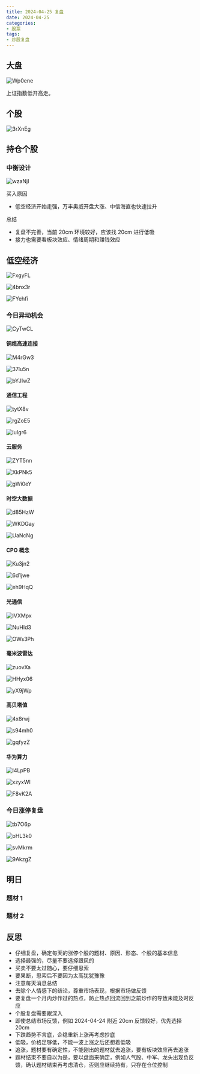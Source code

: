 ```yaml
---
title: 2024-04-25 复盘
date: 2024-04-25
categories:
- 股票
tags:
- 炒股复盘
---
```


## 大盘

![Wp0ene](https://zhangjiahao-prd.oss-cn-beijing.aliyuncs.com/uPic/Wp0ene.png)

上证指数低开高走。

## 个股

![3rXnEg](https://zhangjiahao-prd.oss-cn-beijing.aliyuncs.com/uPic/3rXnEg.png)

## 持仓个股

### 中衡设计

![wzaNjI](https://zhangjiahao-prd.oss-cn-beijing.aliyuncs.com/uPic/wzaNjI.png)

买入原因

* 低空经济开始走强，万丰奥威开盘大涨、中信海直也快速拉升

总结

* 复盘不完善，当前 20cm 环境较好，应该找 20cm 进行低吸
* 接力也需要看板块效应、情绪周期和赚钱效应

## 低空经济

![FxgyFL](https://zhangjiahao-prd.oss-cn-beijing.aliyuncs.com/uPic/FxgyFL.png)

![4bnx3r](https://zhangjiahao-prd.oss-cn-beijing.aliyuncs.com/uPic/4bnx3r.png)

![FYehfi](https://zhangjiahao-prd.oss-cn-beijing.aliyuncs.com/uPic/FYehfi.png)

### 今日异动机会

![CyTwCL](https://zhangjiahao-prd.oss-cn-beijing.aliyuncs.com/uPic/CyTwCL.png)

#### 铜缆高速连接

![M4rGw3](https://zhangjiahao-prd.oss-cn-beijing.aliyuncs.com/uPic/M4rGw3.png)

![37lu5n](https://zhangjiahao-prd.oss-cn-beijing.aliyuncs.com/uPic/37lu5n.png)

![bYJIwZ](https://zhangjiahao-prd.oss-cn-beijing.aliyuncs.com/uPic/bYJIwZ.png)

#### 通信工程

![tytX8v](https://zhangjiahao-prd.oss-cn-beijing.aliyuncs.com/uPic/tytX8v.png)

![rgZoE5](https://zhangjiahao-prd.oss-cn-beijing.aliyuncs.com/uPic/rgZoE5.png)

![luIgr6](https://zhangjiahao-prd.oss-cn-beijing.aliyuncs.com/uPic/luIgr6.png)

#### 云服务

![ZYT5nn](https://zhangjiahao-prd.oss-cn-beijing.aliyuncs.com/uPic/ZYT5nn.png)

![XkPNk5](https://zhangjiahao-prd.oss-cn-beijing.aliyuncs.com/uPic/XkPNk5.png)

![gWi0eY](https://zhangjiahao-prd.oss-cn-beijing.aliyuncs.com/uPic/gWi0eY.png)

#### 时空大数据

![d85HzW](https://zhangjiahao-prd.oss-cn-beijing.aliyuncs.com/uPic/d85HzW.png)

![WKDGay](https://zhangjiahao-prd.oss-cn-beijing.aliyuncs.com/uPic/WKDGay.png)

![UaNcNg](https://zhangjiahao-prd.oss-cn-beijing.aliyuncs.com/uPic/UaNcNg.png)

#### CPO 概念

![Ku3jn2](https://zhangjiahao-prd.oss-cn-beijing.aliyuncs.com/uPic/Ku3jn2.png)

![6d1jwe](https://zhangjiahao-prd.oss-cn-beijing.aliyuncs.com/uPic/6d1jwe.png)

![eh9HqQ](https://zhangjiahao-prd.oss-cn-beijing.aliyuncs.com/uPic/eh9HqQ.png)

#### 光通信

![IVXMpx](https://zhangjiahao-prd.oss-cn-beijing.aliyuncs.com/uPic/IVXMpx.png)

![NuHId3](https://zhangjiahao-prd.oss-cn-beijing.aliyuncs.com/uPic/NuHId3.png)

![OWs3Ph](https://zhangjiahao-prd.oss-cn-beijing.aliyuncs.com/uPic/OWs3Ph.png)

#### 毫米波雷达

![zuovXa](https://zhangjiahao-prd.oss-cn-beijing.aliyuncs.com/uPic/zuovXa.png)

![HHyx06](https://zhangjiahao-prd.oss-cn-beijing.aliyuncs.com/uPic/HHyx06.png)

![yX9jWp](https://zhangjiahao-prd.oss-cn-beijing.aliyuncs.com/uPic/yX9jWp.png)

#### 高贝塔值

![4x8rwj](https://zhangjiahao-prd.oss-cn-beijing.aliyuncs.com/uPic/4x8rwj.png)

![s94mh0](https://zhangjiahao-prd.oss-cn-beijing.aliyuncs.com/uPic/s94mh0.png)

![gqfyzZ](https://zhangjiahao-prd.oss-cn-beijing.aliyuncs.com/uPic/gqfyzZ.png)

#### 华为算力

![I4LpPB](https://zhangjiahao-prd.oss-cn-beijing.aliyuncs.com/uPic/I4LpPB.png)

![xzyxWI](https://zhangjiahao-prd.oss-cn-beijing.aliyuncs.com/uPic/xzyxWI.png)

![F8vK2A](https://zhangjiahao-prd.oss-cn-beijing.aliyuncs.com/uPic/F8vK2A.png)

### 今日涨停复盘

![tb7O6p](https://zhangjiahao-prd.oss-cn-beijing.aliyuncs.com/uPic/tb7O6p.png)

![oHL3k0](https://zhangjiahao-prd.oss-cn-beijing.aliyuncs.com/uPic/oHL3k0.png)

![svMkrm](https://zhangjiahao-prd.oss-cn-beijing.aliyuncs.com/uPic/svMkrm.png)

![9AkzgZ](https://zhangjiahao-prd.oss-cn-beijing.aliyuncs.com/uPic/9AkzgZ.png)

## 明日

### 题材 1

### 题材 2

## 反思

* 仔细复盘，确定每天的涨停个股的题材、原因、形态、个股的基本信息
* 选择最强的，尽量不要选择跟风的
* 买卖不要太过随心，要仔细思索
* 要果断，思索后不要因为太高犹犹豫豫
* 注意每天消息总结
* 去除个人情感下的结论，尊重市场表现，根据市场做反馈
* 要复盘一个月内炒作过的热点，防止热点回流回到之前炒作的导致未能及时反应
* 个股复盘需要跟深入
* 即使总结市场反馈，例如 2024-04-24 附近 20cm 反馈较好，优先选择 20cm
* 下跌趋势不言底，企稳重新上涨再考虑抄底
* 低吸，价格足够低，不能一波上涨之后还想着低吸
* 追涨，题材要有确定性，不能刚出的题材就去追涨，要有板块效应再去追涨
* 题材结束不要自以为是，要以盘面来确定，例如人气股、中军、龙头出现负反馈，确认题材结束再考虑清仓，否则应继续持有，只存在仓位控制
  
